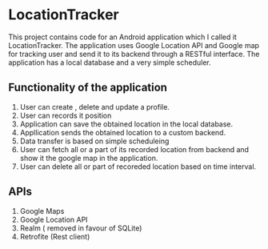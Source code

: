 # LocationTracker
This project contains code for an Android application which I called it LocationTracker.
The application uses Google Location API and Google map for tracking user and send it to its backend through a RESTful interface.
The application has a local database and a very simple scheduler. 
## Functionality of the application
1. User can create , delete and update a profile.
2. User can records it position
2. Application can save the obtained location in the local database.
3. Appllication sends the obtained location to a custom backend.
4. Data transfer is based on simple scheduleing
5. User can fetch all or a part of its recorded location from backend and show it the google map in the application.
6. User can delete all or part of recoreded location based on time interval.
## APIs
1. Google Maps
2. Google Location API
3. Realm ( removed in favour of SQLite)
4. Retrofite (Rest client)
